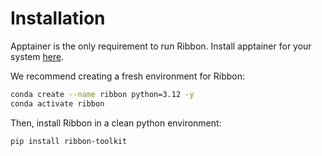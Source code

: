 # Installation

Apptainer is the only requirement to run Ribbon. Install apptainer for your system [here](https://apptainer.org/docs/admin/main/installation.html#install-ubuntu-packages).

We recommend creating a fresh environment for Ribbon:
```bash
conda create --name ribbon python=3.12 -y
conda activate ribbon
```

Then, install Ribbon in a clean python environment:
```bash
pip install ribbon-toolkit
```